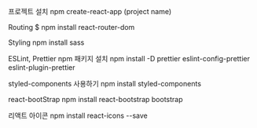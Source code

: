 프로젝트 설치
npm create-react-app (project name)

Routing
$ npm install react-router-dom

Styling
npm install sass

ESLint, Prettier
  npm 패키지 설치
  npm install -D prettier eslint-config-prettier eslint-plugin-prettier

styled-components 사용하기
npm install styled-components

react-bootStrap
npm install react-bootstrap bootstrap

리액트 아이콘
npm install react-icons --save


